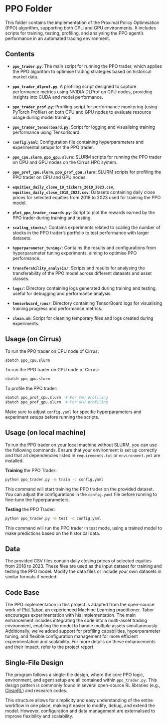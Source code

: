 # PPO Folder

This folder contains the implementation of the Proximal Policy Optimisation (PPO) algorithm, supporting both CPU and GPU environments. It includes scripts for training, testing, profiling, and analysing the PPO agent’s performance in an automated trading environment.

## Contents

- **`ppo_trader.py`**: The main script for running the PPO trader, which applies the PPO algorithm to optimise trading strategies based on historical market data.

- **`ppo_trader_dlprof.py`**: A profiling script designed to capture performance metrics using NVIDIA DLProf on GPU nodes, providing insights into CUDA and model performance.

- **`ppo_trader_prof.py`**: Profiling script for performance monitoring (using PyTorch Profiler) on both CPU and GPU nodes to evaluate resource usage during model training.

- **`ppo_trader_tensorboard.py`**: Script for logging and visualising training performance using TensorBoard.

- **`config.yaml`**: Configuration file containing hyperparameters and experimental setups for the PPO trader.

- **`ppo_cpu.slurm`**, **`ppo_gpu.slurm`**: SLURM scripts for running the PPO trader on CPU and GPU nodes on the Cirrus HPC system.

- **`ppo_prof_cpu.slurm`**, **`ppo_prof_gpu.slurm`**: SLURM scripts for profiling the PPO trader on CPU and GPU nodes.

- **`equities_daily_close_10_tickers_2018_2023.csv`**, **`equities_daily_close_2018_2023.csv`**: Datasets containing daily close prices for selected equities from 2018 to 2023 used for training the PPO model.

- **`plot_ppo_trader_rewards.py`**: Script to plot the rewards earned by the PPO trader during training and testing.

- **`scaling_stocks/`**: Contains experiments related to scaling the number of stocks in the PPO trader’s portfolio to test performance with larger datasets.

- **`hyperparameter_tuning/`**: Contains the results and configurations from hyperparameter tuning experiments, aiming to optimise PPO performance.

- **`transferability_analysis/`**: Scripts and results for analysing the transferability of the PPO model across different datasets and asset classes.

- **`logs/`**: Directory containing logs generated during training and testing, useful for debugging and performance analysis.

- **`tensorboard_runs/`**: Directory containing TensorBoard logs for visualising training progress and performance metrics.

- **`clean.sh`**: Script for cleaning temporary files and logs created during experiments.


## Usage (on Cirrus)

To run the PPO trader on CPU node of Cirrus:
```bash
sbatch ppo_cpu.slurm
```

To run the PPO trader on GPU node of Cirrus:
```bash
sbatch ppo_gpu.slurm
```  

To profile the PPO trader:  
```bash
sbatch ppo_prof_cpu.slurm  # For CPU profiling
sbatch ppo_prof_gpu.slurm  # For GPU profiling
```

Make sure to adjust `config.yaml` for specific hyperparameters and experiment setups before running the scripts.  

## Usage (on local machine)

To run the PPO trader on your local machine without SLURM, you can use the following commands. Ensure that your environment is set up correctly and that all dependencies listed in `requirements.txt` or `environment.yml` are installed.

**Training** the PPO Trader:
```bash
python ppo_trader.py -m train -c config.yaml
```

This command will start training the PPO trader on the provided dataset. You can adjust the configurations in the `config.yaml` file before running to fine-tune the hyperparameters.

**Testing** the PPO Trader:  
```bash
python ppo_trader.py -m test -c config.yaml
```
This command will run the PPO trader in test mode, using a trained model to make predictions based on the historical data.

## Data  

The provided CSV files contain daily closing prices of selected equities from 2018 to 2023. These files are used as the input dataset for training and testing the PPO model. Modify the data files or include your own datasets in similar formats if needed.  

## Code Base
The PPO implementation in this project is adapted from the open-source work of [Phil Tabor](https://github.com/philtabor/Youtube-Code-Repository), an experienced Machine Learning practitioner. Tabor encourages experimentation with his implementation. The main enhancement includes integrating the code into a multi-asset trading environment, enabling the model to handle multiple assets simultaneously. Additionally, we’ve added support for profiling capabilities, hyperparameter tuning, and flexible configuration management for more efficient experimentation and scalability. For more details on these enhancements and their impact, refer to the project report.

## Single-File Design
The program follows a single-file design, where the core PPO logic, environment, and agent setup are all contained within `ppo_trader.py`. This design pattern is commonly found in several open-source RL libraries (e.g., [CleanRL](https://github.com/vwxyzjn/cleanrl)) and research codes.

This structure allows for simplicity and easy understanding of the entire workflow in one place, making it easier to modify, debug, and extend the model. However, configuration and data management are externalised to improve flexibility and scalability.
